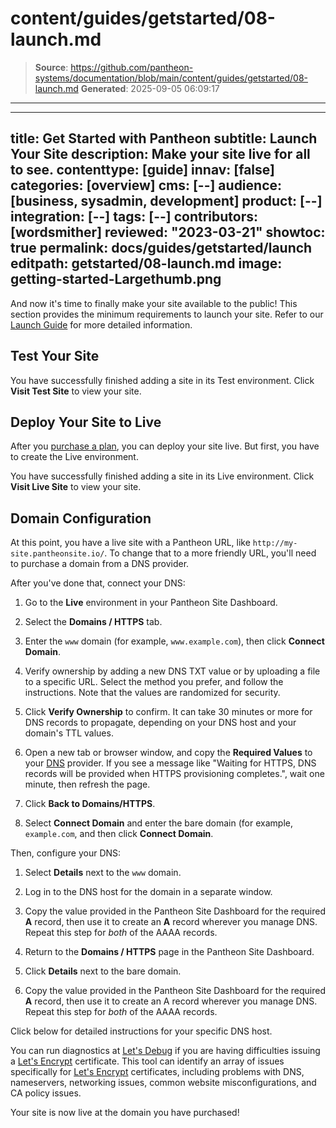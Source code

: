# content/guides/getstarted/08-launch.md

> **Source**: https://github.com/pantheon-systems/documentation/blob/main/content/guides/getstarted/08-launch.md
> **Generated**: 2025-09-05 06:09:17

---

---
title: Get Started with Pantheon
subtitle: Launch Your Site
description: Make your site live for all to see.
contenttype: [guide]
innav: [false]
categories: [overview]
cms: [--]
audience: [business, sysadmin, development]
product: [--]
integration: [--]
tags: [--]
contributors: [wordsmither]
reviewed: "2023-03-21"
showtoc: true
permalink: docs/guides/getstarted/launch
editpath: getstarted/08-launch.md
image: getting-started-Largethumb.png
---

And now it's time to finally make your site available to the public! This section provides the minimum requirements to launch your site. Refer to our [Launch Guide](/guides/launch/) for more detailed information.

## Test Your Site

<Partial file="test-initialize.md" />

You have successfully finished adding a site in its Test environment.  Click **Visit Test Site** to view your site.

## Deploy Your Site to Live

After you [purchase a plan](/guides/getstarted/purchase), you can deploy your site live.  But first, you have to create the Live environment.

<Partial file="live-initialize.md" />

You have successfully finished adding a site in its Live environment.  Click **Visit Live Site** to view your site.

## Domain Configuration

At this point, you have a live site with a Pantheon URL, like `http://my-site.pantheonsite.io/`. To change that to a more friendly URL, you'll need to purchase a domain from a DNS provider.

After you've done that, connect your DNS:

1. Go to the **<Icon icon="wavePulse" /> Live** environment in your Pantheon Site Dashboard.

1. Select the **<Icon icon="global" /> Domains / HTTPS** tab.

1. Enter the `www` domain (for example, `www.example.com`), then click **Connect Domain**.

1. Verify ownership by adding a new DNS TXT value or by uploading a file to a specific URL. Select the method you prefer, and follow the instructions. Note that the values are randomized for security.

1. Click **Verify Ownership** to confirm. It can take 30 minutes or more for DNS records to propagate, depending on your DNS host and your domain's TTL values.

1. Open a new tab or browser window, and copy the **Required Values** to your [DNS](/guides/domains/dns) provider. If you see a message like "Waiting for HTTPS, DNS records will be provided when HTTPS provisioning completes.", wait one minute, then refresh the page.

1. Click **<Icon icon="arrowLeft" /> Back to Domains/HTTPS**.

1. Select **Connect Domain** and enter the bare domain (for example, `example.com`, and then click **Connect Domain**.

Then, configure your DNS:

1. Select **Details** next to the `www` domain.

1. Log in to the DNS host for the domain in a separate window.

1. Copy the value provided in the Pantheon Site Dashboard for the required **A** record, then use it to create an **A** record wherever you manage DNS. Repeat this step for <i>both</i> of the AAAA records.

1. Return to the **<Icon icon="global" /> Domains / HTTPS** page in the Pantheon Site Dashboard.

1. Click **Details** next to the bare domain.

1. Copy the value provided in the Pantheon Site Dashboard for the required **A** record, then use it to create an A record wherever you manage DNS. Repeat this step for <i>both</i> of the AAAA records.

Click below for detailed instructions for your specific DNS host.

<Accordion title=" DNS Host-Specific Instructions" id="host-specific2" icon="info-sign">

<DNSProviderDocs />

You can run diagnostics at [Let's Debug](https://letsdebug.net/) if you are having difficulties issuing a [Let's Encrypt](https://letsencrypt.org/) certificate. This tool can identify an array of issues specifically for [Let's Encrypt](https://letsencrypt.org/) certificates, including problems with DNS, nameservers, networking issues, common website misconfigurations, and CA policy issues.

</Accordion>

Your site is now live at the domain you have purchased!
